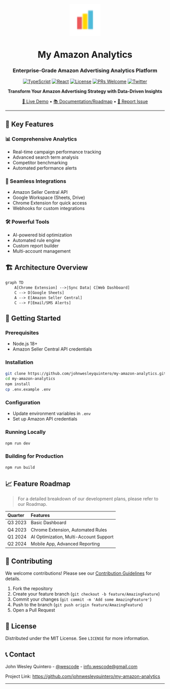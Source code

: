 <div align="center">
  <img src="public/logo.svg" width="100" alt="My Amazon Analytics Logo" />

# My Amazon Analytics

### Enterprise-Grade Amazon Advertising Analytics Platform

[![TypeScript](https://img.shields.io/badge/TypeScript-5.0+-3178C6.svg)](https://www.typescriptlang.org/)
[![React](https://img.shields.io/badge/React-18.2+-61DAFB.svg)](https://reactjs.org/)
[![License](https://img.shields.io/badge/license-MIT-green.svg)](LICENSE)
[![PRs Welcome](https://img.shields.io/badge/PRs-welcome-brightgreen.svg)](CONTRIBUTING.md)
[![Twitter](https://img.shields.io/twitter/url?style=social&url=https%3A%2F%2Fgithub.com%2Fjohnwesleyquintero%2Fmy-amazon-analytics)](https://twitter.com/intent/tweet?text=Check%20out%20My%20Amazon%20Analytics%20-%20The%20ultimate%20Amazon%20Advertising%20dashboard&url=https%3A%2F%2Fgithub.com%2Fjohnwesleyquintero%2Fmy-amazon-analytics)

**Transform Your Amazon Advertising Strategy with Data-Driven Insights**

[🚀 Live Demo](https://myamazonanalytics.vercel.app/) • [📚 Documentation/Roadmap](https://github.com/johnwesleyquintero/my-amazon-analytics/blob/main/TODO.md) • [🐞 Report Issue](https://github.com/johnwesleyquintero/my-amazon-analytics/issues)

</div>

---

## 🌟 Key Features

### 📊 Comprehensive Analytics

- Real-time campaign performance tracking
- Advanced search term analysis
- Competitor benchmarking
- Automated performance alerts

### 🔄 Seamless Integrations

- Amazon Seller Central API
- Google Workspace (Sheets, Drive)
- Chrome Extension for quick access
- Webhooks for custom integrations

### 🛠️ Powerful Tools

- AI-powered bid optimization
- Automated rule engine
- Custom report builder
- Multi-account management

## 🏗️ Architecture Overview

```mermaid
graph TD
    A[Chrome Extension] -->|Sync Data| C[Web Dashboard]
    C --> D[Google Sheets]
    A --> E[Amazon Seller Central]
    C --> F[Email/SMS Alerts]
```

## 🚀 Getting Started

### Prerequisites

- Node.js 18+
- Amazon Seller Central API credentials

### Installation

```bash
git clone https://github.com/johnwesleyquintero/my-amazon-analytics.git
cd my-amazon-analytics
npm install
cp .env.example .env
```

### Configuration

- Update environment variables in `.env`
- Set up Amazon API credentials

### Running Locally

```bash
npm run dev
```

### Building for Production

```bash
npm run build
```

## 📈 Feature Roadmap

> For a detailed breakdown of our development plans, please refer to our Roadmap.

| Quarter | Features                               |
| :------ | :------------------------------------- |
| Q3 2023 | Basic Dashboard                        |
| Q4 2023 | Chrome Extension, Automated Rules      |
| Q1 2024 | AI Optimization, Multi-Account Support |
| Q2 2024 | Mobile App, Advanced Reporting         |

## 🤝 Contributing

We welcome contributions! Please see our [Contribution Guidelines](CONTRIBUTING.md) for details.

1.  Fork the repository
2.  Create your feature branch (`git checkout -b feature/AmazingFeature`)
3.  Commit your changes (`git commit -m 'Add some AmazingFeature'`)
4.  Push to the branch (`git push origin feature/AmazingFeature`)
5.  Open a Pull Request

## 📜 License

Distributed under the MIT License. See `LICENSE` for more information.

## 📞 Contact

John Wesley Quintero - [@wescode](https://twitter.com/wescode) - info.wescode@gmail.com

Project Link: https://github.com/johnwesleyquintero/my-amazon-analytics

---
